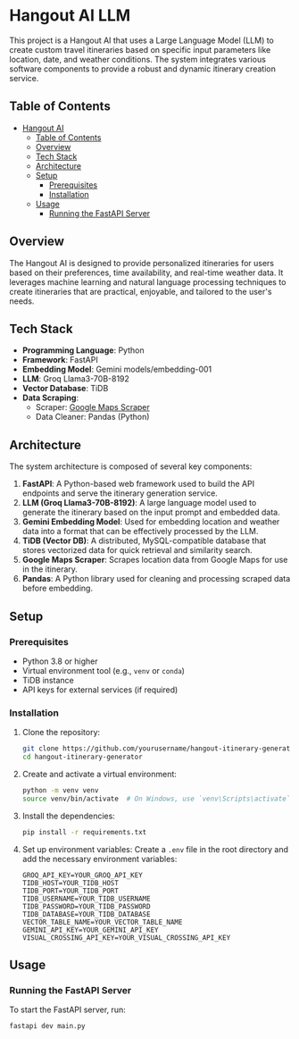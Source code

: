 # Hangout AI LLM

This project is a Hangout AI that uses a Large Language Model (LLM) to create custom travel itineraries based on specific input parameters like location, date, and weather conditions. The system integrates various software components to provide a robust and dynamic itinerary creation service.

## Table of Contents

- [Hangout AI](#hangout-ai)
  - [Table of Contents](#table-of-contents)
  - [Overview](#overview)
  - [Tech Stack](#tech-stack)
  - [Architecture](#architecture)
  - [Setup](#setup)
    - [Prerequisites](#prerequisites)
    - [Installation](#installation)
  - [Usage](#usage)
    - [Running the FastAPI Server](#running-the-fastapi-server)

## Overview

The Hangout AI is designed to provide personalized itineraries for users based on their preferences, time availability, and real-time weather data. It leverages machine learning and natural language processing techniques to create itineraries that are practical, enjoyable, and tailored to the user's needs.

## Tech Stack

- **Programming Language**: Python
- **Framework**: FastAPI
- **Embedding Model**: Gemini models/embedding-001
- **LLM**: Groq Llama3-70B-8192
- **Vector Database**: TiDB
- **Data Scraping**:
  - Scraper: [Google Maps Scraper](https://github.com/gosom/google-maps-scraper)
  - Data Cleaner: Pandas (Python)

## Architecture

The system architecture is composed of several key components:

1. **FastAPI**: A Python-based web framework used to build the API endpoints and serve the itinerary generation service.
2. **LLM (Groq Llama3-70B-8192)**: A large language model used to generate the itinerary based on the input prompt and embedded data.
3. **Gemini Embedding Model**: Used for embedding location and weather data into a format that can be effectively processed by the LLM.
4. **TiDB (Vector DB)**: A distributed, MySQL-compatible database that stores vectorized data for quick retrieval and similarity search.
5. **Google Maps Scraper**: Scrapes location data from Google Maps for use in the itinerary.
6. **Pandas**: A Python library used for cleaning and processing scraped data before embedding.

## Setup

### Prerequisites

- Python 3.8 or higher
- Virtual environment tool (e.g., `venv` or `conda`)
- TiDB instance
- API keys for external services (if required)

### Installation

1. Clone the repository:
    ```bash
    git clone https://github.com/yourusername/hangout-itinerary-generator.git
    cd hangout-itinerary-generator
    ```

2. Create and activate a virtual environment:
    ```bash
    python -m venv venv
    source venv/bin/activate  # On Windows, use `venv\Scripts\activate`
    ```

3. Install the dependencies:
    ```bash
    pip install -r requirements.txt
    ```

4. Set up environment variables:
    Create a `.env` file in the root directory and add the necessary environment variables:
    ```plaintext
    GROQ_API_KEY=YOUR_GROQ_API_KEY
    TIDB_HOST=YOUR_TIDB_HOST
    TIDB_PORT=YOUR_TIDB_PORT
    TIDB_USERNAME=YOUR_TIDB_USERNAME
    TIDB_PASSWORD=YOUR_TIDB_PASSWORD
    TIDB_DATABASE=YOUR_TIDB_DATABASE
    VECTOR_TABLE_NAME=YOUR_VECTOR_TABLE_NAME
    GEMINI_API_KEY=YOUR_GEMINI_API_KEY
    VISUAL_CROSSING_API_KEY=YOUR_VISUAL_CROSSING_API_KEY
    ```

## Usage

### Running the FastAPI Server

To start the FastAPI server, run:
```bash
fastapi dev main.py
```